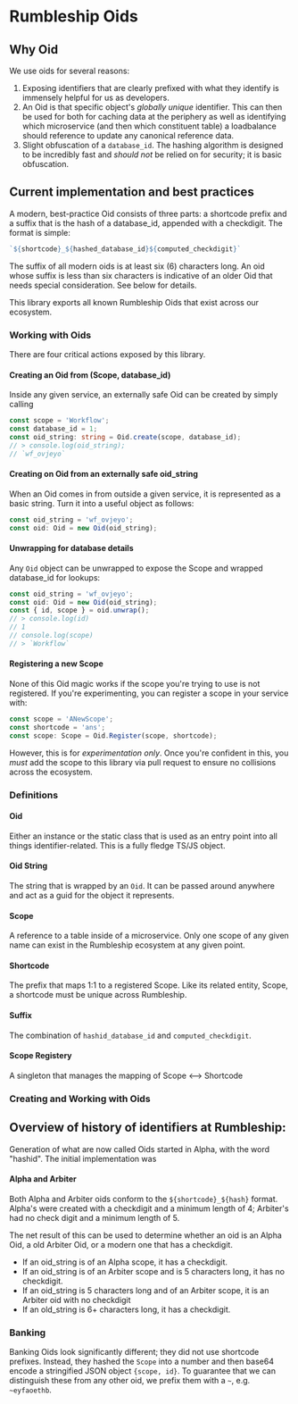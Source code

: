 # Rumbleship Oids

## Why Oid
We use oids for several reasons: 
1. Exposing identifiers that are clearly prefixed with what they identify is immensely helpful for us as developers.
2. An Oid is that specific object's *globally unique* identifier. This can then be used for both for caching data at the periphery as well as identifying which microservice (and then which constituent table) a loadbalance should reference to update any canonical reference data.
3. Slight obfuscation of a `database_id`. The hashing algorithm is designed to be incredibly fast and *should not* be relied on for security; it is basic obfuscation.

## Current implementation and best practices
A modern, best-practice Oid consists of three parts: a shortcode prefix and a suffix that is the hash of a database_id, appended with a checkdigit. The format is simple:

```typescript
`${shortcode}_${hashed_database_id}${computed_checkdigit}`
```

The suffix of all modern oids is at least six (6) characters long. An oid whose suffix is less than six characters is indicative of an older Oid that needs special consideration. See below for details.

This library exports all known Rumbleship Oids that exist across our ecosystem.
### Working with Oids
There are four critical actions exposed by this library.
#### Creating an Oid from (Scope, database_id)
Inside any given service, an externally safe Oid can be created by simply calling
```typescript
const scope = 'Workflow';
const database_id = 1;
const oid_string: string = Oid.create(scope, database_id);
// > console.log(oid_string);
// `wf_ovjeyo`
```
#### Creating on Oid from an externally safe oid_string
When an Oid comes in from outside a given service, it is represented as a basic string. Turn it into a useful object as follows: 
```typescript
const oid_string = 'wf_ovjeyo';
const oid: Oid = new Oid(oid_string);
```
#### Unwrapping for database details
Any `Oid` object can be unwrapped to expose the Scope and wrapped database_id for lookups: 
```typescript
const oid_string = 'wf_ovjeyo';
const oid: Oid = new Oid(oid_string);
const { id, scope } = oid.unwrap();
// > console.log(id)
// 1
// console.log(scope)
// > `Workflow`
```
#### Registering a new Scope
None of this Oid magic works if the scope you're trying to use is not registered. If you're experimenting, you can register a scope in your service with:
```typescript
const scope = 'ANewScope';
const shortcode = 'ans';
const scope: Scope = Oid.Register(scope, shortcode);
```
However, this is for _experimentation only_. Once you're confident in this, you _must_ add the scope to this library via pull request to ensure no collisions across the ecosystem.

### Definitions
#### Oid
Either an instance or the static class that is used as an entry point into all things identifier-related. This is a fully fledge TS/JS object.
#### Oid String
The string that is wrapped by an `Oid`. It can be passed around anywhere and act as a guid for the object it represents.
#### Scope
A reference to a table inside of a microservice. Only one scope of any given name can exist in the Rumbleship ecosystem at any given point.
#### Shortcode
The prefix that maps 1:1 to a registered Scope. Like its related entity, Scope, a shortcode must be unique across Rumbleship.
#### Suffix
The combination of `hashid_database_id` and `computed_checkdigit`.
#### Scope Registery
A singleton that manages the mapping of Scope <--> Shortcode


### Creating and Working with Oids


## Overview of history of identifiers at Rumbleship:
Generation of what are now called Oids started in Alpha, with the word "hashid". The initial implementation was 
#### Alpha and Arbiter
Both Alpha and Arbiter oids conform to the `${shortcode}_${hash}` format. Alpha's were created with a checkdigit and a minimum length of 4; Arbiter's had no check digit and a minimum length of 5.

The net result of this can be used to determine whether an oid is an Alpha Oid, a old Arbiter Oid, or a modern one that has a checkdigit.
- If an oid_string is of an Alpha scope, it has a checkdigit.
- If an oid_string is of an Arbiter scope and is 5 characters long, it has no checkdigit. 
- If an oid_string is 5 characters long and of an Arbiter scope, it is an Arbiter oid with no checkdigit
- If an old_string is 6+ characters long, it has a checkdigit.

### Banking
Banking Oids look significantly different; they did not use shortcode prefixes. Instead, they hashed the `Scope` into a number and then base64 encode a stringified JSON object ```{scope, id}```. To guarantee that we can distinguish these from any other oid, we prefix them with a `~`, e.g. `~eyfaoethb`.
